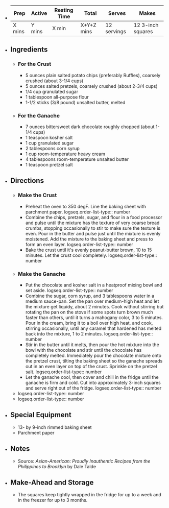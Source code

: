 - | Prep | Active | Resting Time | Total | Serves | Makes |
  | --- | --- | --- | --- | --- | --- |
  | X mins | Y mins | X min | X+Y+Z mins | 12 servings | 12 3-inch squares |
- ## Ingredients
	- ### For the Crust
		- 5 ounces plain salted potato chips (preferably Ruffles), coarsely crushed (about 3-1/4 cups)
		- 5 ounces salted pretzels, coarsely crushed (about 2-3/4 cups)
		- 1/4 cup granulated sugar
		- 1 tablespoon all-purpose flour
		- 1-1/2 sticks (3/8 pound) unsalted butter, melted
	- ### For the Ganache
		- 7 ounces bittersweet dark chocolate roughly chopped (about 1-1/4 cups)
		- 1 teaspoon kosher salt
		- 1 cup granulated sugar
		- 2 tablespoons corn syrup
		- 1 cup room-temperature heavy cream
		- 4 tablespoons room-temperature unsalted butter
		- 1 teaspoon pretzel salt
- ## Directions
	- ### Make the Crust
		- Preheat the oven to 350 degF. Line the baking sheet with parchment paper.
		  logseq.order-list-type:: number
		- Combine the chips, pretzels, sugar, and flour in a food processor and pulse until the mixture has the texture of very coarse bread crumbs, stopping occasionally to stir to make sure the texture is even. Pour in the butter and pulse just until the mixture is evenly moistened. Add the mixture to the baking sheet and press to form an even layer.
		  logseq.order-list-type:: number
		- Bake the crust until it's evenly peanut-butter brown, 10 to 15 minutes. Let the crust cool completely.
		  logseq.order-list-type:: number
	- ### Make the Ganache
		- Put the chocolate and kosher salt in a heatproof mixing bowl and set aside.
		  logseq.order-list-type:: number
		- Combine the sugar, corn syrup, and 3 tablespoons water in a medium sauce-pan. Set the pan over medium-high heat and let the mixture get liquidy, about 2 minutes. Cook without stirring but rotating the pan on the stove if some spots turn brown much faster than others, until it turns a mahogany color, 3 to 5 minutes. Pour in the cream, bring it to a boil over high heat, and cook, stirring occasionally, until any caramel that hardened has melted back into the mixture, 1 to 2 minutes.
		  logseq.order-list-type:: number
		- Stir in the butter until it melts, then pour the hot mixture into the bowl with the chocolate and stir until the chocolate has completely melted. Immediately pour the chocolate mixture onto the pretzel crust, tilting the baking sheet so the ganache spreads out in an even layer on top of the crust. Sprinkle on the pretzel salt.
		  logseq.order-list-type:: number
		- Let the ganache cool, then cover and chill in the fridge until the ganache is firm and cold. Cut into approximately 3-inch squares and serve right out of the fridge.
		  logseq.order-list-type:: number
	- logseq.order-list-type:: number
	- logseq.order-list-type:: number
- ## Special Equipment
	- 13- by 9-inch rimmed baking sheet
	- Parchment paper
- ## Notes
	- Source: *Asian-American: Proudly Inauthentic Recipes from the Philippines to Brooklyn* by Dale Talde
- ## Make-Ahead and Storage
	- The squares keep tightly wrapped in the fridge for up to a week and in the freezer for up to 3 months.
